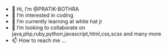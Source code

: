 - 👋 Hi, I’m @PRATIK-BOTHRA
- 👀 I’m interested in coding
- 🌱 I’m currently learning  at white hat jr
- 💞️ I’m looking to collaborate on  java,php,ruby,python,javascript,html,css,scss and many more
- 📫 How to reach me ...

<!---
PRATIK-BOTHRA/PRATIK-BOTHRA is a ✨ special ✨ repository because its `README.md` (this file) appears on your GitHub profile.
You can click the Preview link to take a look at your changes.
--->
